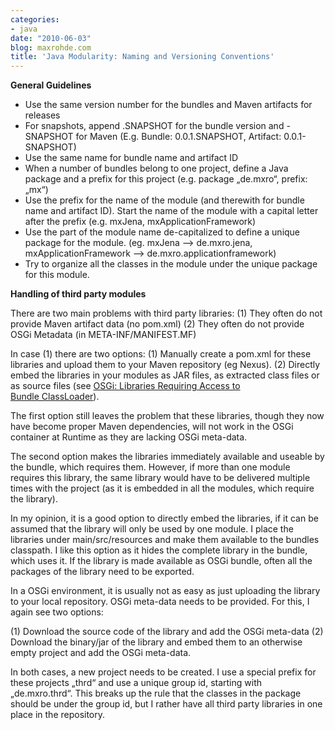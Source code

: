 ```yaml
---
categories:
- java
date: "2010-06-03"
blog: maxrohde.com
title: 'Java Modularity: Naming and Versioning Conventions'
---
```


**General Guidelines**

- Use the same version number for the bundles and Maven artifacts for releases
- For snapshots, append .SNAPSHOT for the bundle version and -SNAPSHOT for Maven (E.g. Bundle: 0.0.1.SNAPSHOT, Artifact: 0.0.1-SNAPSHOT)
- Use the same name for bundle name and artifact ID
- When a number of bundles belong to one project, define a Java package and a prefix for this project (e.g. package „de.mxro“, prefix: „mx“)
- Use the prefix for the name of the module (and therewith for bundle name and artifact ID). Start the name of the module with a capital letter after the prefix (e.g. mxJena, mxApplicationFramework)
- Use the part of the module name de-capitalized to define a unique package for the module. (eg. mxJena --> de.mxro.jena, mxApplicationFramework --> de.mxro.applicationframework)
- Try to organize all the classes in the module under the unique package for this module.

**Handling of third party modules**

There are two main problems with third party libraries: (1) They often do not provide Maven artifact data (no pom.xml) (2) They often do not provide OSGi Metadata (in META-INF/MANIFEST.MF)

In case (1) there are two options: (1) Manually create a pom.xml for these libraries and upload them to your Maven repository (eg Nexus). (2) Directly embed the libraries in your modules as JAR files, as extracted class files or as source files (see [OSGi: Libraries Requiring Access to Bundle ClassLoader](http://maxrohde.com/2010/06/06/osgi-libraries-requiring-access-to-bundle-classloader/)).

The first option still leaves the problem that these libraries, though they now have become proper Maven dependencies, will not work in the OSGi container at Runtime as they are lacking OSGi meta-data.

The second option makes the libraries immediately available and useable by the bundle, which requires them. However, if more than one module requires this library, the same library would have to be delivered multiple times with the project (as it is embedded in all the modules, which require the library).

In my opinion, it is a good option to directly embed the libraries, if it can be assumed that the library will only be used by one module. I place the libraries under main/src/resources and make them available to the bundles classpath. I like this option as it hides the complete library in the bundle, which uses it. If the library is made available as OSGi bundle, often all the packages of the library need to be exported.

In a OSGi environment, it is usually not as easy as just uploading the library to your local repository. OSGi meta-data needs to be provided. For this, I again see two options:

(1) Download the source code of the library and add the OSGi meta-data (2) Download the binary/jar of the library and embed them to an otherwise empty project and add the OSGi meta-data.

In both cases, a new project needs to be created. I use a special prefix for these projects „thrd“ and use a unique group id, starting with „de.mxro.thrd“. This breaks up the rule that the classes in the package should be under the group id, but I rather have all third party libraries in one place in the repository.